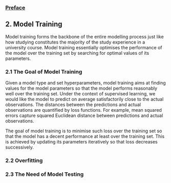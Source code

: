 ### [Preface](https://ivanmyzou.github.io/TrainValidateTest/index)

## 2. Model Training
Model training forms the backbone of the entire modelling process just like how studying constitutes the majority of the study experience in a university course. Model training essentially optimises the performance of the model over the training set by searching for optimal values of its parameters. 

### 2.1 The Goal of Model Training
Given a model type and set hyperparameters, model training aims at finding values for the model parameters so that the model performs reasonably well over the training set. Under the context of supervised learning, we would like the model to predict on average satisfactorily close to the actual observations. The distances between the predictions and actual observations are quantified by loss functions. For example, mean squared errors capture squared Euclidean distance between predictions and actual observations. 

The goal of model training is to minimise such loss over the training set so that the model has a decent performance at least over the training set. This is achieved by updating its parameters iteratively so that loss decreases successively.

### 2.2 Overfitting


### 2.3 The Need of Model Testing

